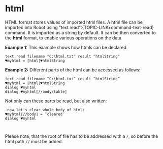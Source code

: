 # html



HTML format stores values of imported html files.
A html file can be imported into Robot using "text.read":{TOPIC-LINK+command-text-read} command. It is imported as a string by default. It can be then converted to the **html** format, to enable various operations on the data.


**Example 1:**
This example shows how htmls can be declared:

```G1ANT
text.read filename ‴C:\html.txt‴ result ‴htmlString‴
♥myhtml = ⟦html⟧♥htmlString
```

**Example 2:**
Different parts of the html can be accessed as follows:

```G1ANT
text.read filename ‴C:\html.txt‴ result ‴htmlString‴
♥myhtml = ⟦html⟧♥htmlString
dialog ♥myhtml
dialog ♥myhtml⟦//body/table⟧
```

    

Not only can these parts be read, but also written:

```G1ANT
-now let's clear whole body of html:
♥myhtml⟦//body⟧ = ‴cleared‴ 
dialog ♥myhtml
 
 
```

Please note, that the root of file has to be addressed with a `/`, so before the html path `//` must be added.
